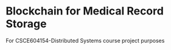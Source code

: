# Blockchain for Medical Record Storage

For CSCE604154-Distributed Systems course project purposes
